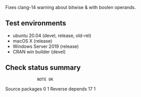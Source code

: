 Fixes clang-14 warning about bitwise & with boolen operands.

## Test environments
* ubuntu 20.04 (devel, release, old-rel)
* macOS X (release)
* Windows Server 2019 (release)
* CRAN win builder (devel)

## Check status summary
                  NOTE OK
  Source packages    0  1
  Reverse depends   17  1
